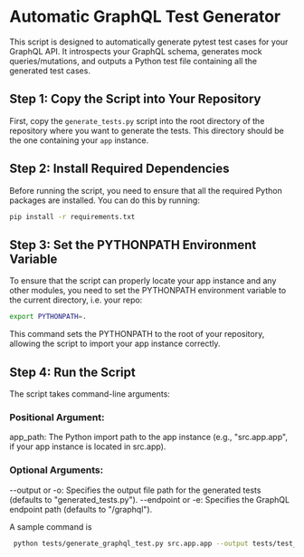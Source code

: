 # Automatic GraphQL Test Generator

This script is designed to automatically generate pytest test cases for your GraphQL API. It introspects your GraphQL schema, generates mock queries/mutations, and outputs a Python test file containing all the generated test cases.

## Step 1: Copy the Script into Your Repository

First, copy the `generate_tests.py` script into the root directory of the repository where you want to generate the tests. This directory should be the one containing your `app` instance.

## Step 2: Install Required Dependencies

Before running the script, you need to ensure that all the required Python packages are installed. You can do this by running:

```bash
pip install -r requirements.txt
```

## Step 3: Set the PYTHONPATH Environment Variable

To ensure that the script can properly locate your app instance and any other modules, you need to set the PYTHONPATH environment variable to the current directory, i.e. your repo:

```bash
export PYTHONPATH=.
```

This command sets the PYTHONPATH to the root of your repository, allowing the script to import your app instance correctly.

## Step 4: Run the Script

The script takes command-line arguments:
### Positional Argument:
app_path: The Python import path to the app instance (e.g., "src.app.app", if your app instance is located in src.app).
### Optional Arguments:
--output or -o: Specifies the output file path for the generated tests (defaults to "generated_tests.py").
--endpoint or -e: Specifies the GraphQL endpoint path (defaults to "/graphql").

A sample command is 

```bash
 python tests/generate_graphql_test.py src.app.app --output tests/test_graphql.py --endpoint /graphql
```



